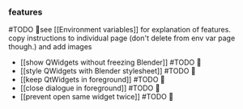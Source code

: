 ### features
#TODO 👷see [[Environment variables]] for explanation of features.  
copy instructions to individual page (don't delete from env var page though.)
and add images

- [[show QWidgets without freezing Blender]] #TODO 👷
- [[style QWidgets with Blender stylesheet]] #TODO 👷
- [[keep QtWidgets in foreground]] #TODO 👷
- [[close dialogue in foreground]] #TODO 👷
- [[prevent open same widget twice]] #TODO 👷
